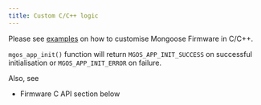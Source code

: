 ```yaml
---
title: Custom C/C++ logic
---
```


Please see
[examples](https://github.com/cesanta/mongoose-os/tree/master/fw/examples)
on how to customise Mongoose Firmware in C/C++.

`mgos_app_init()` function will return `MGOS_APP_INIT_SUCCESS` on successful
initialisation or `MGOS_APP_INIT_ERROR` on failure.

Also, see
- Firmware C API section below
